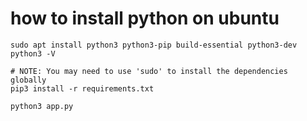 # how to install python on ubuntu
```
sudo apt install python3 python3-pip build-essential python3-dev 
python3 -V

# NOTE: You may need to use 'sudo' to install the dependencies globally
pip3 install -r requirements.txt

python3 app.py
```

